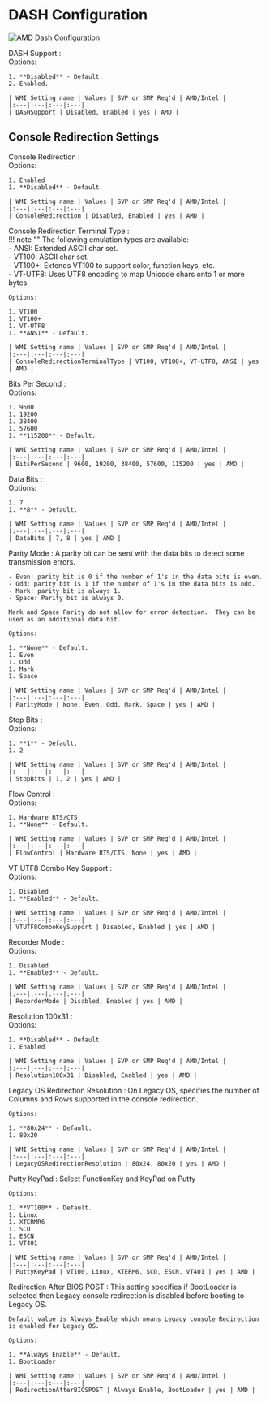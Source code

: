 # DASH Configuration #

![AMD Dash Configuration](https://cdrt.github.io/mk_docs/ref/bios/settings/thinkstation/img/ts_amd_dashconfiguration.PNG)

DASH Support
:	
	Options:

	1. **Disabled** - Default.
	2. Enabled.

	| WMI Setting name | Values | SVP or SMP Req'd | AMD/Intel |
	|:---|:---|:---|:---|
	| DASHSupport | Disabled, Enabled | yes | AMD |


## Console Redirection Settings ##

Console Redirection
:	
	Options:

	1. Enabled
	1. **Disabled** - Default.

	| WMI Setting name | Values | SVP or SMP Req'd | AMD/Intel |
	|:---|:---|:---|:---|
	| ConsoleRedirection | Disabled, Enabled | yes | AMD |


Console Redirection Terminal Type
:	
	!!! note ""
		The following emulation types are available: <br> - ANSI: Extended ASCII char set. <br> - VT100: ASCII char set. <br> - VT100+: Extends VT100 to support color, function keys, etc. <br> - VT-UTF8: Uses UTF8 encoding to map Unicode chars onto 1 or more bytes.

	Options:

	1. VT100
	1. VT100+
	1. VT-UTF8
	1. **ANSI** - Default.

	| WMI Setting name | Values | SVP or SMP Req'd | AMD/Intel |
	|:---|:---|:---|:---|
	| ConsoleRedirectionTerminalType | VT100, VT100+, VT-UTF8, ANSI | yes | AMD |



Bits Per Second
:	
	Options:

	1. 9600
	1. 19200
	1. 38400
	1. 57600
	1. **115200** - Default.

	| WMI Setting name | Values | SVP or SMP Req'd | AMD/Intel |
	|:---|:---|:---|:---|
	| BitsPerSecond | 9600, 19200, 38400, 57600, 115200 | yes | AMD |



Data Bits
:	
	Options:

	1. 7
	1. **8** - Default.

	| WMI Setting name | Values | SVP or SMP Req'd | AMD/Intel |
	|:---|:---|:---|:---|
	| DataBits | 7, 8 | yes | AMD |



Parity Mode
:	A parity bit can be sent with the data bits to detect some transmission errors.

	- Even: parity bit is 0 if the number of 1's in the data bits is even.
	- Odd: parity bit is 1 if the number of 1's in the data bits is odd.
	- Mark: parity bit is always 1.
	- Space: Parity bit is always 0.

	Mark and Space Parity do not allow for error detection.  They can be used as an additional data bit.

	Options:

	1. **None** - Default.
	1. Even
	1. Odd
	1. Mark
	1. Space

	| WMI Setting name | Values | SVP or SMP Req'd | AMD/Intel |
	|:---|:---|:---|:---|
	| ParityMode | None, Even, Odd, Mark, Space | yes | AMD |



Stop Bits
:	
	Options:

	1. **1** - Default.
	1. 2

	| WMI Setting name | Values | SVP or SMP Req'd | AMD/Intel |
	|:---|:---|:---|:---|
	| StopBits | 1, 2 | yes | AMD |



Flow Control
:	
	Options:

	1. Hardware RTS/CTS
	1. **None** - Default.

	| WMI Setting name | Values | SVP or SMP Req'd | AMD/Intel |
	|:---|:---|:---|:---|
	| FlowControl | Hardware RTS/CTS, None | yes | AMD |



VT UTF8 Combo Key Support
:	
	Options:

	1. Disabled
	1. **Enabled** - Default.

	| WMI Setting name | Values | SVP or SMP Req'd | AMD/Intel |
	|:---|:---|:---|:---|
	| VTUTF8ComboKeySupport | Disabled, Enabled | yes | AMD |



Recorder Mode
:	
	Options:

	1. Disabled
	1. **Enabled** - Default.

	| WMI Setting name | Values | SVP or SMP Req'd | AMD/Intel |
	|:---|:---|:---|:---|
	| RecorderMode | Disabled, Enabled | yes | AMD |



Resolution 100x31
:	
	Options:

	1. **Disabled** - Default.
	1. Enabled

	| WMI Setting name | Values | SVP or SMP Req'd | AMD/Intel |
	|:---|:---|:---|:---|
	| Resolution100x31 | Disabled, Enabled | yes | AMD |



Legacy OS Redirection Resolution
:	On Legacy OS, specifies the number of Columns and Rows supported in the console redirection.

	Options:

	1. **80x24** - Default.
	1. 80x20

	| WMI Setting name | Values | SVP or SMP Req'd | AMD/Intel |
	|:---|:---|:---|:---|
	| LegacyOSRedirectionResolution | 80x24, 80x20 | yes | AMD |



Putty KeyPad
:	Select FunctionKey and KeyPad on Putty

	Options:

	1. **VT100** - Default.
	1. Linux
	1. XTERMR6
	1. SCO
	1. ESCN
	1. VT401

	| WMI Setting name | Values | SVP or SMP Req'd | AMD/Intel |
	|:---|:---|:---|:---|
	| PuttyKeyPad | VT100, Linux, XTERM6, SCO, ESCN, VT401 | yes | AMD |



Redirection After BIOS POST
:	This setting specifies if BootLoader is selected then Legacy console redirection is disabled before booting to Legacy OS.

	Default value is Always Enable which means Legacy console Redirection is enabled for Legacy OS.

	Options:

	1. **Always Enable** - Default.
	1. BootLoader

	| WMI Setting name | Values | SVP or SMP Req'd | AMD/Intel |
	|:---|:---|:---|:---|
	| RedirectionAfterBIOSPOST | Always Enable, BootLoader | yes | AMD |



